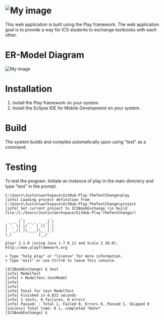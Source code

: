 ![My image](justinslee.github.com/GitHub-Play-TheTextChange/images/logo.png)
=====================================

This web application is built using the Play framework.   The web application goal is to provide a way
for ICS students to exchange textbooks with each other.   

ER-Model Diagram
=====================================
![My image](justinslee.github.com/GitHub-Play-TheTextChange/images/ER-TheTextChange.png)

Installation
=====================================
1. Install the Play framework on your system. 
2. Install the Eclipse IDE for Mobile Development on your system.

Build
=====================================
The system builds and compiles automatically upon using "test" as a command.

Testing 
=====================================
To test the program.  Initiate an instance of play in the main directory and type "test" in the prompt.  

```
C:\Users\Justin\workspace\GitHub-Play-TheTextChange>play
[info] Loading project definition from C:\Users\Justin\workspace\GitHub-Play-TheTextChange\project
[info] Set current project to ICSBookExchange (in build file:/C:/Users/Justin/workspace/GitHub-Play-TheTextChange/)
       _            _
 _ __ | | __ _ _  _| |
| '_ \| |/ _' | || |_|
|  __/|_|\____|\__ (_)
|_|            |__/

play! 2.1.0 (using Java 1.7.0_11 and Scala 2.10.0), http://www.playframework.org

> Type "help play" or "license" for more information.
> Type "exit" or use Ctrl+D to leave this console.

[ICSBookExchange] $ test
[info] ModelTest
[info] + ModelTest.testModel
[info]
[info]
[info] Total for test ModelTest
[info] Finished in 0.022 seconds
[info] 1 tests, 0 failures, 0 errors
[info] Passed: : Total 1, Failed 0, Errors 0, Passed 1, Skipped 0
[success] Total time: 6 s, completed *Date*
[ICSBookExchange] $
```

